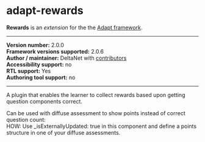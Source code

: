 adapt-rewards
=============

**Rewards** is an *extension* for the the [Adapt framework](https://github.com/adaptlearning/adapt_framework).   

----------------------------
**Version number:**  2.0.0   
**Framework versions supported:**  2.0.6    
**Author / maintainer:** DeltaNet with [contributors](https://github.com/deltanet/adapt-rewards/graphs/contributors)     
**Accessibility support:** no  
**RTL support:** Yes     
**Authoring tool support:** no

----------------------------

A plugin that enables the learner to collect rewards based upon getting question components correct.

Can be used with diffuse assessment to show points instead of correct question count:  
HOW: Use _isExternallyUpdated: true in this component and define a points structure in one of your diffuse assessments.
